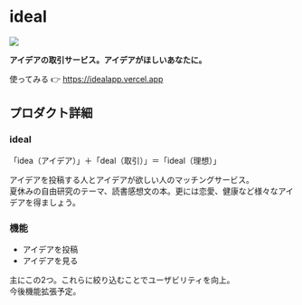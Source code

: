 # ideal

<img src="https://github.com/hirokiwa/qr-code-reader/assets/89170014/70c6743a-1bd1-4885-a7e7-26fbd0c03f32">
<br>

<p style="font-weight:bold">アイデアの取引サービス。アイデアがほしいあなたに。</p>

使ってみる 👉 https://idealapp.vercel.app

## プロダクト詳細
### ideal
「idea（アイデア）」＋「deal（取引）」＝「ideal（理想）」

アイデアを投稿する人とアイデアが欲しい人のマッチングサービス。<br>
夏休みの自由研究のテーマ、読書感想文の本。更には恋愛、健康など様々なアイデアを得ましょう。

### 機能
* アイデアを投稿
* アイデアを見る


主にこの2つ。これらに絞り込むことでユーザビリティを向上。<br>今後機能拡張予定。